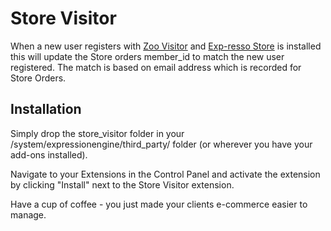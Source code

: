 Store Visitor
=============

When a new user registers with [Zoo Visitor](http://ee-zoo.com/add-ons/visitor/) and [Exp-resso Store](https://www.exp-resso.com/) is installed this will update the Store orders member_id to match the new user registered. The match is based on email address which is recorded for Store Orders.

Installation
------------

Simply drop the store_visitor folder in your /system/expressionengine/third_party/ folder (or wherever you have your add-ons installed).

Navigate to your Extensions in the Control Panel and activate the extension by clicking "Install" next to the Store Visitor extension.

Have a cup of coffee - you just made your clients e-commerce easier to manage.
